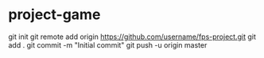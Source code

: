 # project-game
git init
git remote add origin https://github.com/username/fps-project.git
git add .
git commit -m "Initial commit"
git push -u origin master
